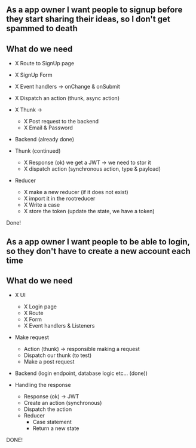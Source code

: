## As a app owner I want people to signup before they start sharing their ideas, so I don't get spammed to death

## What do we need

- X Route to SignUp page
- X SignUp Form
- X Event handlers -> onChange & onSubmit
- X Dispatch an action (thunk, async action)
- X Thunk ->

  - X Post request to the backend
  - X Email & Password

- Backend (already done)

- Thunk (continued)
  - X Response (ok) we get a JWT -> we need to stor it
  - X dispatch action (synchronous action, type & payload)
- Reducer
  - X make a new reducer (if it does not exist)
  - X import it in the rootreducer
  - X Write a case
  - X store the token (update the state, we have a token)

Done!

## As a app owner I want people to be able to login, so they don't have to create a new account each time

## What do we need

- X UI
  - X Login page
  - X Route
  - X Form
  - X Event handlers & Listeners
- Make request

  - Action (thunk) -> responsible making a request
  - Dispatch our thunk (to test)
  - Make a post request

- Backend (login endpoint, database logic etc... (done))

- Handling the response
  - Response (ok) -> JWT
  - Create an action (synchronous)
  - Dispatch the action
  - Reducer
    - Case statement
    - Return a new state

DONE!
